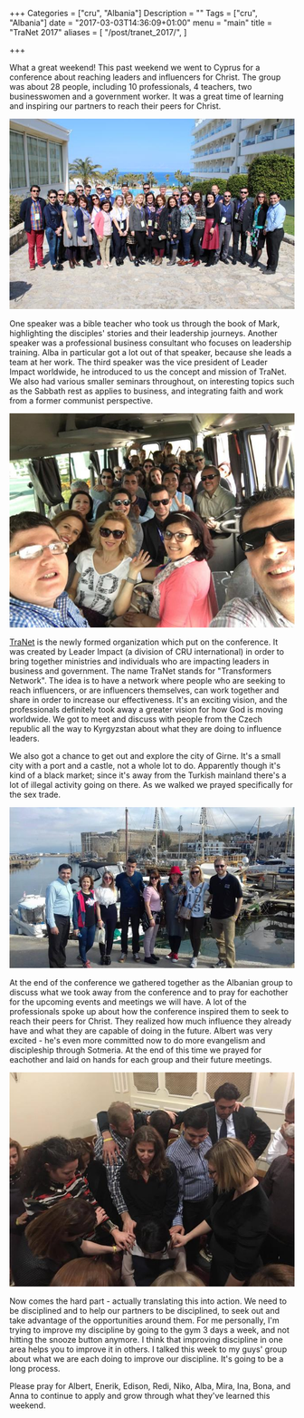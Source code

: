 +++
Categories = ["cru", "Albania"]
Description = ""
Tags = ["cru", "Albania"]
date = "2017-03-03T14:36:09+01:00"
menu = "main"
title = "TraNet 2017"
aliases = [
  "/post/tranet_2017/",
]

+++

What a great weekend!  This past weekend we went to Cyprus for a conference about reaching leaders and influencers for Christ.  The group was about 28 people, including 10 professionals, 4 teachers, two businesswomen and a government worker.  It was a great time of learning and inspiring our partners to reach their peers for Christ.

![Group pic](/.640x/images/2017/tranet_2017/group_pic.jpg)

One speaker was a bible teacher who took us through the book of Mark, highlighting the disciples' stories and their leadership journeys.  Another speaker was a professional business consultant who focuses on leadership training.  Alba in particular got a lot out of that speaker, because she leads a team at her work.  The third speaker was the vice president of Leader Impact worldwide, he introduced to us the concept and mission of TraNet.  We also had various smaller seminars throughout, on interesting topics such as the Sabbath rest as applies to business, and integrating faith and work from a former communist perspective.

![Group on the bus](/.640x/images/2017/tranet_2017/group_on_the_bus.jpg)

[TraNet](https://tranetconference.wordpress.com/) is the newly formed organization which put on the conference.  It was created by Leader Impact (a division of CRU international) in order to bring together ministries and individuals who are impacting leaders in business and government.  The name TraNet stands for "Transformers Network".  The idea is to have a network where people who are seeking to reach influencers, or are influencers themselves, can work together and share in order to increase our effectiveness.  It's an exciting vision, and the professionals definitely took away a greater vision for how God is moving worldwide.  We got to meet and discuss with people from the Czech republic all the way to Kyrgyzstan about what they are doing to influence leaders.

We also got a chance to get out and explore the city of Girne.  It's a small city with a port and a castle, not a whole lot to do.  Apparently though it's kind of a black market; since it's away from the Turkish mainland there's a lot of illegal activity going on there.  As we walked we prayed specifically for the sex trade.

![Group in the city](/.640x/images/2017/tranet_2017/group_at_the_city.jpg)

At the end of the conference we gathered together as the Albanian group to discuss what we took away from the conference and to pray for eachother for the upcoming events and meetings we will have.  A lot of the professionals spoke up about how the conference inspired them to seek to reach their peers for Christ.  They realized how much influence they already have and what they are capable of doing in the future.  Albert was very excited - he's even more committed now to do more evangelism and discipleship through Sotmeria.  At the end of this time we prayed for eachother and laid on hands for each group and their future meetings.

![Laying on hands](/.640x/images/2017/tranet_2017/laying_on_hands.jpg)

Now comes the hard part - actually translating this into action.  We need to be disciplined and to help our partners to be disciplined, to seek out and take advantage of the opportunities around them.  For me personally, I'm trying to improve my discipline by going to the gym 3 days a week, and not hitting the snooze button anymore.  I think that improving discipline in one area helps you to improve it in others.  I talked this week to my guys' group about what we are each doing to improve our discipline.  It's going to be a long process.

Please pray for Albert, Enerik, Edison, Redi, Niko, Alba, Mira, Ina, Bona, and Anna to continue to apply and grow through what they've learned this weekend.
